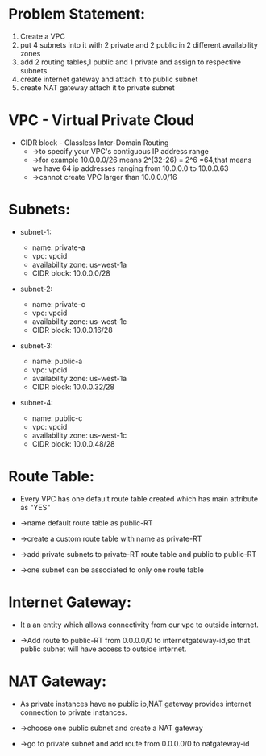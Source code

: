 # Problem Statement:
1. Create a VPC 
2. put 4 subnets into it with 2 private and 2 public in 2 different availability zones
3. add 2 routing tables,1 public and 1 private and assign to respective subnets
4. create internet gateway and attach it to public subnet 
5. create NAT gateway attach it to private subnet

# VPC - Virtual Private Cloud
* CIDR block - Classless Inter-Domain Routing
    * ->to specify your VPC's contiguous IP address range 
    * ->for example 10.0.0.0/26 means 2^(32-26)  = 2^6 =64,that means we have 64 ip  addresses ranging from 10.0.0.0 to 10.0.0.63
    * ->cannot create VPC larger than 10.0.0.0/16

# Subnets:

* subnet-1:
    * name: private-a
    * vpc: vpcid
    * availability zone: us-west-1a
    * CIDR block: 10.0.0.0/28

* subnet-2:
    * name: private-c
    * vpc: vpcid
    * availability zone: us-west-1c
    * CIDR block: 10.0.0.16/28

* subnet-3:
    * name: public-a
    * vpc: vpcid
    * availability zone: us-west-1a
    * CIDR block: 10.0.0.32/28

* subnet-4:
    * name: public-c
    * vpc: vpcid
    * availability zone: us-west-1c
    * CIDR block: 10.0.0.48/28

# Route Table:
* Every VPC has one default route table created which has main attribute as "YES"

* ->name default route table as public-RT
* ->create a custom route table with name as private-RT
* ->add private subnets to private-RT route table and public to public-RT
* ->one subnet can be associated to only one route table

# Internet Gateway:
* It a an entity which allows connectivity from our vpc to outside internet.

* ->Add route to public-RT from 0.0.0.0/0 to internetgateway-id,so that public subnet will have access to outside internet.

# NAT Gateway:
* As private instances have no public ip,NAT gateway provides internet connection to private instances.

* ->choose one public subnet and create a NAT gateway
* ->go to private subnet and add route from 0.0.0.0/0 to natgateway-id